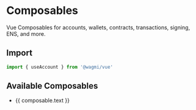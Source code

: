 <script setup>
import { getSidebar } from '../../.vitepress/sidebar'

const composables = getSidebar()['/vue']
  .find(x => x.text === 'Composables').items
  .sort((a, b) => a.text.localeCompare(b.text))
</script>

# Composables

Vue Composables for accounts, wallets, contracts, transactions, signing, ENS, and more.

## Import

```ts
import { useAccount } from '@wagmi/vue'
```

## Available Composables

<ul>
  <li v-for="composable of composables">
    <a :href="composable.link">{{ composable.text }}</a>
  </li>
</ul>
